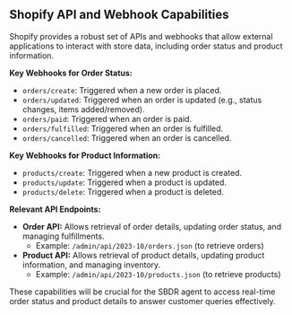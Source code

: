 
## Shopify API and Webhook Capabilities

Shopify provides a robust set of APIs and webhooks that allow external applications to interact with store data, including order status and product information. 

**Key Webhooks for Order Status:**
* `orders/create`: Triggered when a new order is placed.
* `orders/updated`: Triggered when an order is updated (e.g., status changes, items added/removed).
* `orders/paid`: Triggered when an order is paid.
* `orders/fulfilled`: Triggered when an order is fulfilled.
* `orders/cancelled`: Triggered when an order is cancelled.

**Key Webhooks for Product Information:**
* `products/create`: Triggered when a new product is created.
* `products/update`: Triggered when a product is updated.
* `products/delete`: Triggered when a product is deleted.

**Relevant API Endpoints:**
* **Order API:** Allows retrieval of order details, updating order status, and managing fulfillments. 
  * Example: `/admin/api/2023-10/orders.json` (to retrieve orders)
* **Product API:** Allows retrieval of product details, updating product information, and managing inventory.
  * Example: `/admin/api/2023-10/products.json` (to retrieve products)

These capabilities will be crucial for the SBDR agent to access real-time order status and product details to answer customer queries effectively.

